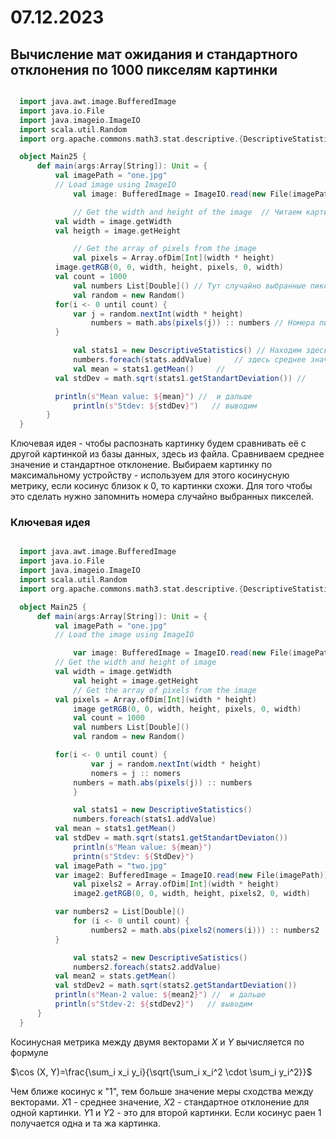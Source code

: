 # 07.12.2023


##  Вычисление мат ожидания и стандартного отклонения по 1000 пикселям картинки

  ```scala

	import java.awt.image.BufferedImage
	import java.io.File
	import java.imageio.ImageIO
	import scala.util.Random
	import org.apache.commons.math3.stat.descriptive.{DescriptiveStatistics, SummaryStatistics}

	object Main25 {
		def main(args:Array[String]): Unit = {
	 		val imagePath = "one.jpg"
	   		// Load image using ImageIO
	     		val image: BufferedImage = ImageIO.read(new File(imagePath))

	       		// Get the width and height of the image  // Читаем картинку в массив пикселей, после этого случайными образом отбираем 1000 пикселей.
		 	val width = image.getWidth
	   		val heigth = image.getHeight

	     		// Get the array of pixels from the image
	       		val pixels = Array.ofDim[Int](width * height)
		 	image.getRGB(0, 0, width, height, pixels, 0, width)
	   		val count = 1000
	     		val numbers List[Double]() // Тут случайно выбранные пиксели хранятся в списке
	       		val random = new Random()
			for(i <- 0 until count) {
	  			var j = random.nextInt(width * height)
	     			numbers = math.abs(pixels(j)) :: numbers // Номера пикселей, пиксель j мы будем добавлять в список numbers
			}

     			val stats1 = new DescriptiveStatistics() // Находим здесь среднее значение и стандартное отклонение  и дальше выводим
	    		numbers.foreach(stats.addValue) 	// здесь среднее значение и стандартное отклонение
	      		val mean = stats1.getMean()		//
			val stdDev = math.sqrt(stats1.getStandartDeviation()) //

	  		println(s"Mean value: ${mean}") //  и дальше
	    		println(s"Stdev: ${stdDev}")   // выводим
	      }
	}
  ```


Ключевая идея - чтобы распознать картинку будем сравнивать её с другой картинкой из базы данных, здесь из файла. Сравниваем среднее значение и стандартное отклонение. Выбираем картинку по максимальному устройству - используем для этого косинусную метрику, если косинус близок к 0, то картинки схожи. Для того чтобы это сделать нужно запомнить номера случайно выбранных пикселей.

### Ключевая идея
  ```scala

	import java.awt.image.BufferedImage
	import java.io.File
	import java.imageio.ImageIO
	import scala.util.Random
	import org.apache.commons.math3.stat.descriptive.{DescriptiveStatistics, SummaryStatistics}

	object Main25 {
		def main(args:Array[String]): Unit = {
	 		val imagePath = "one.jpg"
	   		// Load the image using ImageIO

	       		var image: BufferedImage = ImageIO.read(new File(imagePath))
			// Get the width and height of image
	  		val width = image.getWidth
	    		val height = image.getHeight
	      		// Get the array of pixels from the image
			val pixels = Array.ofDim[Int](width * height)
	     		image getRGB(0, 0, width, height, pixels, 0, width)
	       		val count = 1000
		     	val numbers List[Double]()
		       	val random = new Random()

	  		for(i <- 0 until count) {
	    			var j = random.nextInt(width * height)
	       			nomers = j :: nomers
		  		numbers = math.abs(pixels(j)) :: numbers
	     		}

	     		val stats1 = new DescriptiveStatistics()
	       		numbers.foreach(stats1.addValue)
		 	val mean = stats1.getMean()
	   		val stdDev = math.sqrt(stats1.getStandartDeviaton())
	     		println(s"Mean value: ${mean}")
	       		printn(s"Stdev: ${StdDev}")
			val imagePath = "two.jpg"
	   		var image2: BufferedImage = ImageIO.read(new File(imagePath))
	     		val pixels2 = Array.ofDim[Int](width * height)
	       		image2.getRGB(0, 0, width, height, pixels2, 0, width)

	  		var numbers2 = List[Double]()
	    		for (i <- 0 until count) {
	      			numbers2 = math.abs(pixels2(nomers(i))) :: numbers2
		 	}

	       		val stats2 = new DescriptiveSatistics()
	      		numbers2.foreach(stats2.addValue)
			val mean2 = stats.getMean()
			val stdDev2 = math.sqrt(stats2.getStandartDeviation())
	 		println(s"Mean-2 value: ${mean2}") //  и дальше
			println(s"Stdev-2: ${stdDev2}")   // выводим
		}
	}
  ```

Косинусная метрика между двумя векторами $X$ и $Y$ вычисляется по формулe

$\cos (X, Y)=\frac{\sum_i x_i y_i}{\sqrt{\sum_i x_i^2 \cdot \sum_i y_i^2}}$

Чем ближе косинус к "1", тем больше значение меры сходства между векторами.
$X1$ - среднее значение, $X2$ - стандартное отклонение для одной картинки. $Y1$ и $Y2$ - это для второй картинки. Если косинус раен 1 получается одна и та жа картинка.

